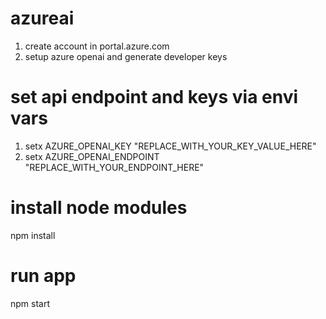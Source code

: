 # azureai
1. create account in portal.azure.com
2. setup azure openai and generate developer keys

# set api endpoint and keys via envi vars
1. setx AZURE_OPENAI_KEY "REPLACE_WITH_YOUR_KEY_VALUE_HERE"
2. setx AZURE_OPENAI_ENDPOINT "REPLACE_WITH_YOUR_ENDPOINT_HERE"

# install node modules
npm install

# run app
npm start
